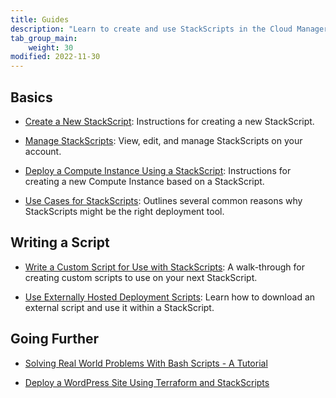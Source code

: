 ```yaml
---
title: Guides
description: "Learn to create and use StackScripts in the Cloud Manager and other related topics, like best practices when writing scripts."
tab_group_main:
    weight: 30
modified: 2022-11-30
---
```


## Basics

- [Create a New StackScript](/docs/products/tools/stackscripts/guides/create/): Instructions for creating a new StackScript.

- [Manage StackScripts](/docs/products/tools/stackscripts/guides/manage/): View, edit, and manage StackScripts on your account.

- [Deploy a Compute Instance Using a StackScript](/docs/products/tools/stackscripts/guides/deploy-a-compute-instance/): Instructions for creating a new Compute Instance based on a StackScript.

- [Use Cases for StackScripts](/docs/products/tools/stackscripts/guides/use-cases/): Outlines several common reasons why StackScripts might be the right deployment tool.

## Writing a Script

- [Write a Custom Script for Use with StackScripts](/docs/products/tools/stackscripts/guides/write-a-custom-script/): A walk-through for creating custom scripts to use on your next StackScript.

- [Use Externally Hosted Deployment Scripts](/docs/products/tools/stackscripts/guides/external-scripts/): Learn how to download an external script and use it within a StackScript.

## Going Further

- [Solving Real World Problems With Bash Scripts - A Tutorial](/docs/guides/solving-real-world-problems-with-bash-scripts-a-tutorial/)

- [Deploy a WordPress Site Using Terraform and StackScripts](/docs/guides/deploy-a-wordpress-site-using-terraform-and-linode-stackscripts/)
